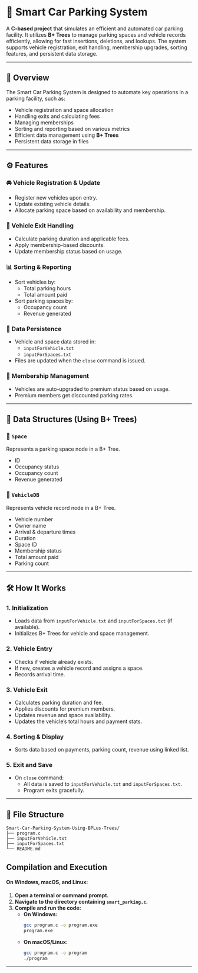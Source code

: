 # 🚗 Smart Car Parking System

A **C-based project** that simulates an efficient and automated car parking facility. It utilizes **B+ Trees** to manage parking spaces and vehicle records efficiently, allowing for fast insertions, deletions, and lookups. The system supports vehicle registration, exit handling, membership upgrades, sorting features, and persistent data storage.

---

## 📌 Overview

The Smart Car Parking System is designed to automate key operations in a parking facility, such as:

- Vehicle registration and space allocation
- Handling exits and calculating fees
- Managing memberships
- Sorting and reporting based on various metrics
- Efficient data management using **B+ Trees**
- Persistent data storage in files

---

## ⚙️ Features

### 🚘 Vehicle Registration & Update
- Register new vehicles upon entry.
- Update existing vehicle details.
- Allocate parking space based on availability and membership.

### 🚪 Vehicle Exit Handling
- Calculate parking duration and applicable fees.
- Apply membership-based discounts.
- Update membership status based on usage.

### 📊 Sorting & Reporting
- Sort vehicles by:
  - Total parking hours
  - Total amount paid
- Sort parking spaces by:
  - Occupancy count
  - Revenue generated

### 💾 Data Persistence
- Vehicle and space data stored in:
  - `inputForVehicle.txt`
  - `inputForSpaces.txt`
- Files are updated when the `close` command is issued.

### 🏅 Membership Management
- Vehicles are auto-upgraded to premium status based on usage.
- Premium members get discounted parking rates.

---

## 🧱 Data Structures (Using B+ Trees)

### 🔹 `Space`
Represents a parking space node in a B+ Tree.
- ID
- Occupancy status
- Occupancy count
- Revenue generated

### 🔸 `VehicleDB`
Represents vehicle record node in a B+ Tree.
- Vehicle number
- Owner name
- Arrival & departure times
- Duration
- Space ID
- Membership status
- Total amount paid
- Parking count

---

## 🛠️ How It Works

### 1. Initialization
- Loads data from `inputForVehicle.txt` and `inputForSpaces.txt` (if available).
- Initializes B+ Trees for vehicle and space management.

### 2. Vehicle Entry
- Checks if vehicle already exists.
- If new, creates a vehicle record and assigns a space.
- Records arrival time.

### 3. Vehicle Exit
- Calculates parking duration and fee.
- Applies discounts for premium members.
- Updates revenue and space availability.
- Updates the vehicle’s total hours and payment stats.

### 4. Sorting & Display
- Sorts data based on payments, parking count, revenue using linked list.

### 5. Exit and Save
- On `close` command:
  - All data is saved to `inputForVehicle.txt` and `inputForSpaces.txt`.
  - Program exits gracefully.

---

## 📁 File Structure

```text
Smart-Car-Parking-System-Using-BPLus-Trees/
├── program.c
├── inputForVehicle.txt
├── inputForSpaces.txt
└── README.md
```

## **Compilation and Execution**

#### **On Windows, macOS, and Linux:**
1. **Open a terminal or command prompt.**
2. **Navigate to the directory containing `smart_parking.c`.**
3. **Compile and run the code:**
   - **On Windows:**
     ```bash
     gcc program.c -o program.exe
     program.exe
     ```
   - **On macOS/Linux:**
     ```bash
     gcc program.c -o program
     ./program
     ```

---


